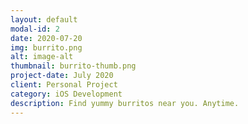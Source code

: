 ```yaml
---
layout: default
modal-id: 2
date: 2020-07-20
img: burrito.png
alt: image-alt
thumbnail: burrito-thumb.png
project-date: July 2020
client: Personal Project
category: iOS Development
description: Find yummy burritos near you. Anytime.
---
```

